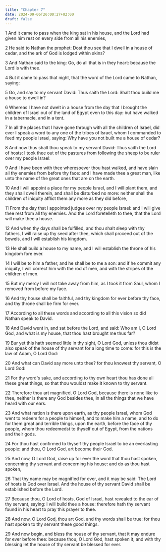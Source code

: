```yaml
---
title: "Chapter 7"
date: 2024-09-06T20:00:27+02:00
draft: false
---
```



1 And it came to pass when the king sat in his house, and the Lord had given him rest on every side from all his enemies,

2 He said to Nathan the prophet: Dost thou see that I dwell in a house of cedar, and the ark of God is lodged within skins?

3 And Nathan said to the king: Go, do all that is in they heart: because the Lord is with thee.

4 But it came to pass that night, that the word of the Lord came to Nathan, saying:

5 Go, and say to my servant David: Thus saith the Lord: Shalt thou build me a house to dwell in?

6 Whereas I have not dwelt in a house from the day that I brought the children of Israel out of the land of Egypt even to this day: but have walked in a tabernacle, and in a tent.

7 In all the places that I have gone through with all the children of Israel, did ever I speak a word to any one of the tribes of Israel, whom I commanded to feed my people Israel, saying: Why have you not built me a house of cedar?

8 And now thus shalt thou speak to my servant David: Thus saith the Lord of hosts: I took thee out of the pastures from following the sheep to be ruler over my people Israel:

9 And I have been with thee wheresoever thou hast walked, and have slain all thy enemies from before thy face: and I have made thee a great man, like unto the name of the great ones that are on the earth.

10 And I will appoint a place for my people Israel, and I will plant them, and they shall dwell therein, and shall be disturbed no more: neither shall the children of iniquity afflict them any more as they did before,

11 From the day that I appointed judges over my people Israel: and I will give thee rest from all thy enemies. And the Lord foretelleth to thee, that the Lord will make thee a house.

12 And when thy days shall be fulfilled, and thou shalt sleep with thy fathers, I will raise up thy seed after thee, which shall proceed out of the bowels, and I will establish his kingdom.

13 He shall build a house to my name, and I will establish the throne of his kingdom fore ever.

14 I will be to him a father, and he shall be to me a son: and if he commit any iniquity, I will correct him with the rod of men, and with the stripes of the children of men.

15 But my mercy I will not take away from him, as I took it from Saul, whom I removed from before my face.

16 And thy house shall be faithful, and thy kingdom for ever before thy face, and thy throne shall be firm for ever.

17 According to all these words and according to all this vision so did Nathan speak to David.

18 And David went in, and sat before the Lord, and said: Who am I, O Lord God, and what is my house, that thou hast brought me thus far?

19 Bur yet this hath seemed little in thy sight, O Lord God, unless thou didst also speak of the house of thy servant for a long time to come: for this is the law of Adam, O Lord God:

20 And what can David say more unto thee? for thou knowest thy servant, O Lord God:

21 For thy word's sake, and according to thy own heart thou has done all these great things, so that thou wouldst make it known to thy servant.

22 Therefore thou art magnified, O Lord God, because there is none like to thee, neither is there any God besides thee, in all the things that we have heard with our ears.

23 And what nation is there upon earth, as thy people Israel, whom God went to redeem for a people to himself, and to make him a name, and to do for them great and terrible things, upon the earth, before the face of thy people, whom thou redeemedst to thyself out of Egypt, from the nations and their gods.

24 For thou hast confirmed to thyself thy people Israel to be an everlasting people: and thou, O Lord God, art become their God.

25 And now, O Lord God, raise up for ever the word that thou hast spoken, concerning thy servant and concerning his house: and do as thou hast spoken,

26 That thy name may be magnified for ever, and it may be said: The Lord of hosts is God over Israel. And the house of thy servant David shall be established before the Lord.

27 Because thou, O Lord of hosts, God of Israel, hast revealed to the ear of thy servant, saying: I will build thee a house: therefore hath thy servant found in his heart to pray this prayer to thee.

28 And now, O Lord God, thou art God, and thy words shall be true: for thou hast spoken to thy servant these good things.

29 And now begin, and bless the house of thy servant, that it may endure for ever before thee: because thou, O Lord God, hast spoken it, and with thy blessing let the house of thy servant be blessed for ever.

